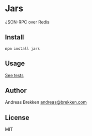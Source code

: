 # Jars

JSON-RPC over Redis

## Install

`npm install jars`

## Usage

[See tests](test.js)

## Author

Andreas Brekken <andreas@brekken.com>

## License

MIT
